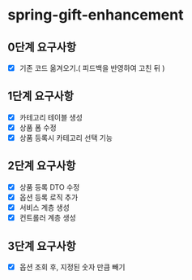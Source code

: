 # spring-gift-enhancement

## 0단계 요구사항
- [x]  기존 코드 옮겨오기.( 피드백을 반영하여 고친 뒤 )


## 1단계 요구사항
- [x]  카테고리 테이블 생성
- [x]  상품 폼 수정
- [x]  상품 등록시 카테고리 선택 기능

## 2단계 요구사항
- [x]  상품 등록 DTO 수정
- [x]  옵션 등록 로직 추가
- [x]  서비스 계층 생성
- [x]  컨트롤러 계층 생성

## 3단계 요구사항
- [x]  옵션 조회 후, 지정된 숫자 만큼 빼기
